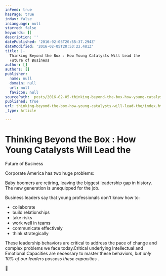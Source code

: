 ```yaml
---
inFeed: true
hasPage: true
inNav: false
inLanguage: null
starred: false
keywords: []
description: ''
datePublished: '2016-02-05T20:55:37.294Z'
dateModified: '2016-02-05T20:53:22.481Z'
title: |-
  Thinking Beyond the Box : How Young Catalysts Will Lead the
  Future of Business
author: []
authors: []
publisher:
  name: null
  domain: null
  url: null
  favicon: null
sourcePath: _posts/2016-02-05-thinking-beyond-the-box-how-young-catalysts-will-lead-the.md
published: true
url: thinking-beyond-the-box-how-young-catalysts-will-lead-the/index.html
_type: Article

---
```

# Thinking Beyond the Box : How Young Catalysts Will Lead the
Future of Business

Corporate America has two huge problems:

Baby
boomers are retiring, leaving the biggest leadership gap in history.    The new
generation is unequipped for the job.

Business leaders say that young professionals don't know how
to:

* collaborate
* build relationships
* take risks
* work well in teams
* communicate effectively
* think strategically

These leadership behaviors are critical to address the pace
of change and complex problems we face today.Critical underlying Intellectual and Emotional Capacities are necessary
to master these behaviors, _but only 10% of our leaders possess these capacities
._

